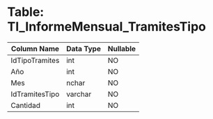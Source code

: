 # Table: TI_InformeMensual_TramitesTipo

| Column Name | Data Type | Nullable |
|-------------|-----------|----------|
| IdTipoTramites | int | NO |
| Año | int | NO |
| Mes | nchar | NO |
| IdTramitesTipo | varchar | NO |
| Cantidad | int | NO |
